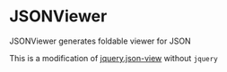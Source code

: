 # JSONViewer
JSONViewer generates foldable viewer for JSON

This is a modification of [jquery.json-view](https://github.com/bazh/jquery.json-view) without `jquery`
